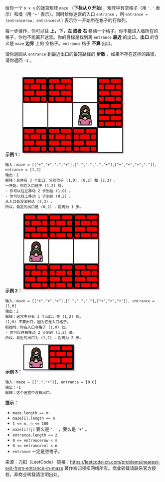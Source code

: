 给你一个 ```m x n``` 的迷宫矩阵 ```maze``` （**下标从 0 开始**），矩阵中有空格子（用 ```'.'``` 表示）和墙（用 ```'+'``` 表示）。同时给你迷宫的入口 ```entrance``` ，用 ```entrance = [entrancerow, entrancecol]``` 表示你一开始所在格子的行和列。

每一步操作，你可以往 **上，下，左 或者 右** 移动一个格子。你不能进入墙所在的格子，你也不能离开迷宫。你的目标是找到离 ```entrance``` **最近** 的出口。**出口** 的含义是 ```maze``` **边界** 上的 空格子。```entrance``` 格子 **不算** 出口。

请你返回从 ```entrance``` 到最近出口的最短路径的 **步数** ，如果不存在这样的路径，请你返回 ```-1``` 。

 

**示例 1：**
![img1](./1926_1.jpg)
```
输入：maze = [["+","+",".","+"],[".",".",".","+"],["+","+","+","."]], entrance = [1,2]
输出：1
解释：总共有 3 个出口，分别位于 (1,0)，(0,2) 和 (2,3) 。
一开始，你在入口格子 (1,2) 处。
- 你可以往左移动 2 步到达 (1,0) 。
- 你可以往上移动 1 步到达 (0,2) 。
从入口处没法到达 (2,3) 。
所以，最近的出口是 (0,2) ，距离为 1 步。
```
**示例 2：**
![img2](./1926_2.jpg)
```
输入：maze = [["+","+","+"],[".",".","."],["+","+","+"]], entrance = [1,0]
输出：2
解释：迷宫中只有 1 个出口，在 (1,2) 处。
(1,0) 不算出口，因为它是入口格子。
初始时，你在入口与格子 (1,0) 处。
- 你可以往右移动 2 步到达 (1,2) 处。
所以，最近的出口为 (1,2) ，距离为 2 步。
```
**示例 3：**
![img3](./1926_3.jpg)
```
输入：maze = [[".","+"]], entrance = [0,0]
输出：-1
解释：这个迷宫中没有出口。
```

**提示：**

* ```maze.length == m```
* ```maze[i].length == n```
* ```1 <= m, n <= 100```
* ```maze[i][j]``` 要么是 ```'.'``` ，要么是 ```'+'``` 。
* ```entrance.length == 2```
* ```0 <= entrancerow < m```
* ```0 <= entrancecol < n```
* ```entrance``` 一定是空格子。

来源：力扣（LeetCode）
链接：https://leetcode-cn.com/problems/nearest-exit-from-entrance-in-maze
著作权归领扣网络所有。商业转载请联系官方授权，非商业转载请注明出处。
